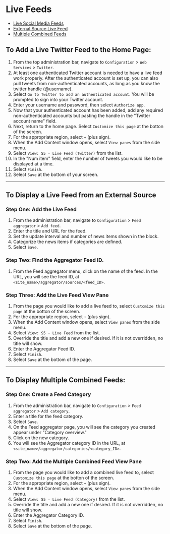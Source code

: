 # Live Feeds

 * [Live Social Media Feeds](#to-add-a-live-twitter-feed-to-the-home-page)
 * [External Source Live Feed](#to-display-a-live-feed-from-an-external-source)
 * [Multiple Combined Feeds](#to-display-multiple-combined-feeds)

## To Add a Live Twitter Feed to the Home Page:

1. From the top administration bar, navigate to `Configuration` > `Web Services` > `Twitter`. 
2. At least one authenticated Twitter account is needed to have a live feed work properly. After the authenticated account is set up, you can also pull tweets from non-authenticated accounts, as long as you know the twitter handle (@username).
3. Select `Go to Twitter to add an authenticated account`. You will be prompted to sign into your Twitter account. 
4. Enter your username and password, then select `Authorize app`. 
5. Now that your authenticated account has been added, add any required non-authenticated accounts but pasting the handle in the "Twitter account name" field. 
6. Next, return to the home page. Select `Customize this page` at the botton of the screen. 
7. For the appropriate region, select `+` (plus sign). 
8. When the Add Content window opens, select `View panes` from the side menu. 
9. Select `View: S5 - Live Feed (Twitter)` from the list. 
10. In the "Num item" field, enter the number of tweets you would like to be displayed at a time. 
11. Select `Finish`. 
12. Select `Save` at the bottom of your screen. 

______

## To Display a Live Feed from an External Source

### Step One: Add the Live Feed

1. From the administration bar, navigate to `Configuration` > `Feed aggregator` > `Add feed`. 
2. Enter the title and URL for the feed.
3. Set the update interval and number of news items shown in the block.
4. Categorize the news items if categories are defined.
5. Select `Save`.

### Step Two: Find the Aggregator Feed ID.

1. From the Feed aggregator menu, click on the name of the feed. In the URL, you will see the feed ID, at `<site_name>/aggregator/sources/<feed_ID>`.

### Step Three: Add the Live Feed View Pane

1. From the page you would like to add a live feed to, select `Customize this page` at the botton of the screen.
7. For the appropriate region, select `+` (plus sign). 
8. When the Add Content window opens, select `View panes` from the side menu. 
9. Select `View: S5 - Live Feed` from the list. 
1. Override the title and add a new one if desired. If it is not overridden, no title will show.
2. Enter the Aggregator Feed ID.
3. Select `Finish`.
4. Select `Save` at the bottom of the page.

______

## To Display Multiple Combined Feeds:

### Step One: Create a Feed Category

1. From the administration bar, navigate to `Configuration` > `Feed aggregator` > `Add category`.
2. Enter a title for the feed category. 
3. Select `Save`. 
4. On the Feed aggregator page, you will see the category you created appear under "Category overview."
5. Click on the new category. 
6. You will see the Aggregator category ID in the URL, at `<site_name>/aggregator/categories/<category_ID>`.

### Step Two: Add the Multiple Combined Feed View Pane

1. From the page you would like to add a combined live feed to, select `Customize this page` at the botton of the screen.
7. For the appropriate region, select `+` (plus sign). 
8. When the Add Content window opens, select `View panes` from the side menu. 
9. Select `View: S5 - Live Feed (Category)` from the list. 
1. Override the title and add a new one if desired. If it is not overridden, no title will show.
2. Enter the Aggregator Category ID.
3. Select `Finish`.
4. Select `Save` at the bottom of the page.

